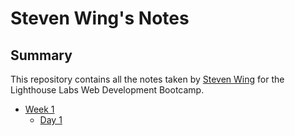 # Steven Wing's Notes

## Summary

This repository contains all the notes taken by [Steven Wing](https://github.com/DraconianLore) for the Lighthouse Labs Web Development Bootcamp.

* [Week 1](/Week_1)
  * [Day 1](/Week_1/Day_1)
